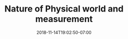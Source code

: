 ---
title: 'Nature of Physical world and measurement'
date: 2018-11-14T19:02:50-07:00
draft: false
weight: 1
---